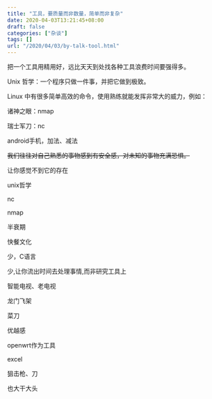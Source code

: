 ```yaml
---
title: "工具，要质量而非数量，简单而非复杂"
date: 2020-04-03T13:21:45+08:00
draft: false
categories: ["杂谈"]
tags: []
url: "/2020/04/03/by-talk-tool.html"
---
```


把一个工具用精用好，远比天天到处找各种工具浪费时间要强得多。

Unix 哲学：一个程序只做一件事，并把它做到极致。

Linux 中有很多简单高效的命令，使用熟练就能发挥非常大的威力，例如：

诸神之眼：nmap

瑞士军刀：nc











android手机，加法、减法



~~我们往往对自己熟悉的事物感到有安全感，对未知的事物充满恐惧。~~





让你感觉不到它的存在

unix哲学

nc

nmap



半衰期

快餐文化

少，C语言

少,让你流出时间去处理事情,而非研究工具上

智能电视、老电视

龙门飞架

菜刀

优越感



openwrt作为工具

excel



狙击枪、刀



也大干大头